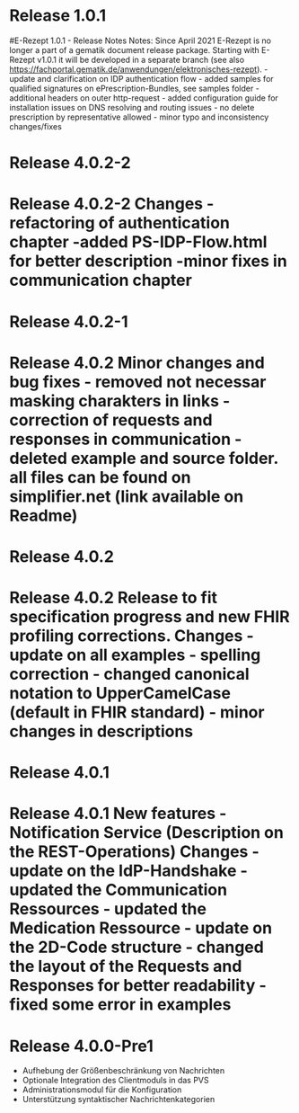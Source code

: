 # Release 1.0.1
#E-Rezept 1.0.1 - Release Notes Notes: Since April 2021 E-Rezept is no longer a part of a gematik document release package. Starting with E-Rezept v1.0.1 it will be developed in a separate branch (see also https://fachportal.gematik.de/anwendungen/elektronisches-rezept). - update and clarification on IDP authentication flow - added samples for qualified signatures on ePrescription-Bundles, see samples folder - additional headers on outer http-request - added configuration guide for installation issues on DNS resolving and routing issues - no delete prescription by representative allowed - minor typo and inconsistency changes/fixes

# Release 4.0.2-2
# Release 4.0.2-2 Changes -refactoring of authentication chapter -added PS-IDP-Flow.html for better description -minor fixes in communication chapter

# Release 4.0.2-1
# Release 4.0.2 Minor changes and bug fixes - removed not necessar masking charakters in links - correction of requests and responses in communication - deleted example and source folder. all files can be found on simplifier.net (link available on Readme)

# Release 4.0.2
# Release 4.0.2 Release to fit specification progress and new FHIR profiling corrections. Changes - update on all examples - spelling correction - changed canonical notation to UpperCamelCase (default in FHIR standard) - minor changes in descriptions

# Release 4.0.1
# Release 4.0.1 New features - Notification Service (Description on the REST-Operations) Changes - update on the IdP-Handshake - updated the Communication Ressources - updated the Medication Ressource - update on the 2D-Code structure - changed the layout of the Requests and Responses for better readability - fixed some error in examples

# Release 4.0.0-Pre1
- Aufhebung der Größenbeschränkung von Nachrichten
 - Optionale Integration des Clientmoduls in das PVS
 - Administrationsmodul für die Konfiguration
 - Unterstützung syntaktischer Nachrichtenkategorien


